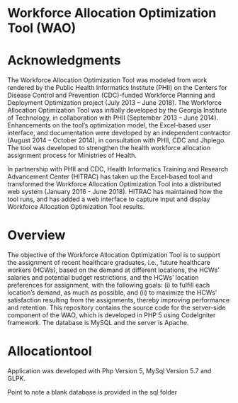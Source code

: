 # Workforce Allocation Optimization Tool (WAO)

# Acknowledgments

The Workforce Allocation Optimization Tool was modeled from work rendered by the Public Health Informatics Institute (PHII) on the Centers for Disease Control and Prevention (CDC)-funded Workforce Planning and Deployment Optimization project (July 2013 – June 2018). The Workforce Allocation Optimization Tool was initially developed by the Georgia Institute of Technology, in collaboration with PHII (September 2013 – June 2014). Enhancements on the tool’s optimization model, the Excel-based user interface, and documentation were developed by an independent contractor (August 2014 – October 2014), in consultation with PHII, CDC and Jhpiego. The tool was developed to strengthen the health workforce allocation assignment process for Ministries of Health. 

In partnership with PHII and CDC, Health Informatics Training and Research Advancement Center (HITRAC) has taken up the Excel-based tool and transformed the Workforce Allocation Optimization Tool into a distributed web system (January 2016  - June 2018). HITRAC has maintained how the tool runs, and has added a web interface to capture input and display Workforce Allocation Optimization Tool results.

# Overview

The objective of the Workforce Allocation Optimization Tool is to support the assignment of recent healthcare graduates, i.e., future healthcare workers (HCWs), based on the demand at different locations, the HCWs’ salaries and potential budget restrictions, and the HCWs’ location preferences for assignment, with the following goals: (i) to fulfill each location’s demand, as much as possible, and (ii) to maximize the HCWs’ satisfaction resulting from the assignments, thereby improving performance and retention. This repository contains the source code for the server-side component of the WAO, which is developed in PHP 5 using CodeIgniter framework. The database is MySQL and the server is Apache.

# Allocationtool

Application was developed with Php Version 5, MySql Version 5.7 and GLPK. 

Point to note a blank database is provided in the sql folder
